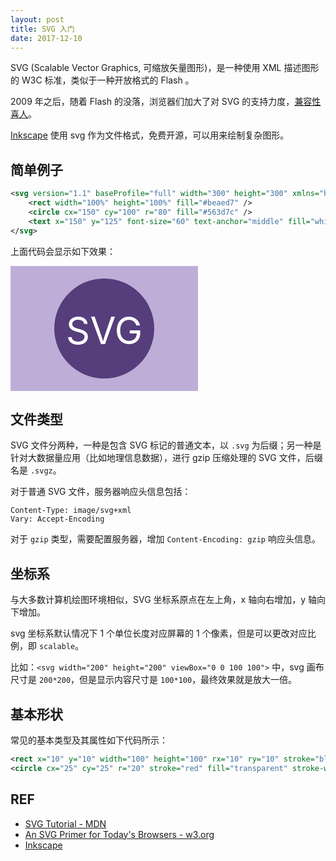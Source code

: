 ```yaml
---
layout: post
title: SVG 入门
date: 2017-12-10
---
```


SVG (Scalable Vector Graphics, 可缩放矢量图形)，是一种使用 XML 描述图形的 W3C 标准，类似于一种开放格式的 Flash 。

2009 年之后，随着 Flash 的没落，浏览器们加大了对 SVG 的支持力度，[兼容性喜人][caniuse.svg]。

[Inkscape][inkscape] 使用 svg 作为文件格式，免费开源，可以用来绘制复杂图形。

## 简单例子

```xml
<svg version="1.1" baseProfile="full" width="300" height="300" xmlns="http://www.w3.org/2000/svg">
    <rect width="100%" height="100%" fill="#beaed7" />
    <circle cx="150" cy="100" r="80" fill="#563d7c" />
    <text x="150" y="125" font-size="60" text-anchor="middle" fill="white">SVG</text>
</svg>
```

上面代码会显示如下效果：

<svg version="1.1"
     baseProfile="full"
     width="300" height="200"
     xmlns="http://www.w3.org/2000/svg">
  <rect width="100%" height="100%" fill="#beaed7" />
  <circle cx="150" cy="100" r="80" fill="#563d7c" />
  <text x="150" y="125" font-size="60" text-anchor="middle" fill="white">SVG</text>
</svg>

## 文件类型

SVG 文件分两种，一种是包含 SVG 标记的普通文本，以 `.svg` 为后缀；另一种是针对大数据量应用（比如地理信息数据），进行 gzip 压缩处理的 SVG 文件，后缀名是 `.svgz`。

对于普通 SVG 文件，服务器响应头信息包括：

```
Content-Type: image/svg+xml
Vary: Accept-Encoding
```

对于 `gzip` 类型，需要配置服务器，增加 `Content-Encoding: gzip` 响应头信息。

## 坐标系

与大多数计算机绘图环境相似，SVG 坐标系原点在左上角，x 轴向右增加，y 轴向下增加。

svg 坐标系默认情况下 1 个单位长度对应屏幕的 1 个像素，但是可以更改对应比例，即 `scalable`。

比如：`<svg width="200" height="200" viewBox="0 0 100 100">` 中，svg 画布尺寸是 `200*200`，但是显示内容尺寸是 `100*100`，最终效果就是放大一倍。

## 基本形状

常见的基本类型及其属性如下代码所示：

```xml
<rect x="10" y="10" width="100" height="100" rx="10" ry="10" stroke="black" fill="transparent" stroke-width="5" />
<circle cx="25" cy="25" r="20" stroke="red" fill="transparent" stroke-width="1" />
```

## REF

- [SVG Tutorial - MDN](https://developer.mozilla.org/en-US/docs/Web/SVG/Tutorial)
- [An SVG Primer for Today's Browsers - w3.org](https://www.w3.org/Graphics/SVG/IG/resources/svgprimer.html)
- [Inkscape][inkscape]

[caniuse.svg]: https://caniuse.com/#feat=svg
[inkscape]: https://inkscape.org/en/